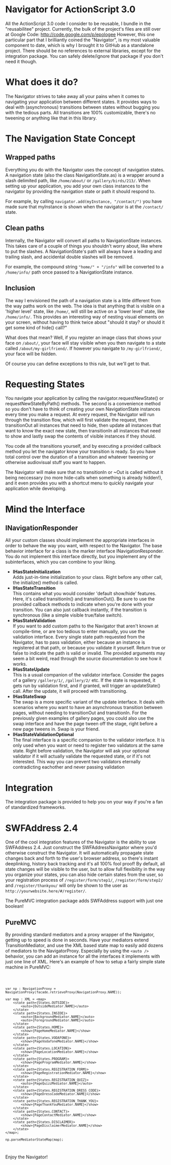 # Navigator for ActionScript 3.0

All the ActionScript 3.0 code I consider to be reusable, I bundle in the "reusabilitee" project.
Currently, the bulk of the project's files are still over at Google Code: http://code.google.com/p/epologee
However, this one particular part that I brilliantly coined the "Navigator", is my most valuable component to date, which is why I brought it to GitHub as a standalone project. There should be no references to external libraries, except for the integration package. You can safely delete/ignore that package if you don't need it though.

# What does it do?

The Navigator strives to take away all your pains when it comes to navigating your application between different states. It provides ways to deal with (asynchronous) transitions between states without bugging you with the tedious parts. All transitions are 100% customizable, there's no tweening or anything like that in this library.

# The Navigation State Concept

## Wrapped paths

Everything you do with the Navigator uses the concept of navigation states. A navigation state (also the class NavigationState.as) is a wrapper around a slash delimited path, like `/home/about/` or `/gallery/birds/213/`. When setting up your application, you add your own class instances to the navigator by providing the navigation state or path it should respond to. 

For example, by calling `navigator.add(myInstance, "/contact/")` you have made sure that myInstance is shown when the navigator is at the `/contact/` state.

## Clean paths

Internally, the Navigator will convert all paths to NavigationState instances. This takes care of a couple of things you shouldn't worry about, like where to put the slashes. A NavigationState's path will always have a leading and trailing slash, and accidental double slashes will be removed.

For example, the compound string `"home/" + "/info"` will be converted to a `/home/info/` path once passed to a NavigationState instance.

## Inclusion

The way I envisioned the path of a navigation state is a little different from the way paths work on the web. The idea is that anything that is visible on a 'higher level' state, like `/home/`, will still be active on a 'lower level' state, like `/home/info/`. This provides an interesting way of nesting visual elements on your screen, without having to think twice about "should it stay? or should it get some kind of hide() call?"

What does that mean? Well, if you register an image class that shows your face on `/about/`, your face will stay visible when you then navigate to a state called `/about/my-girlfriend/`. If however you navigate to `/my-girlfriend/`, your face will be hidden.

Of course you can define exceptions to this rule, but we'll get to that.

# Requesting States

You navigate your application by calling the navigator.requestNewState() or requestNewStateByPath() methods. The second is a convenience method so you don't have to think of creating your own NavigationState instances every time you make a request. At every request, the Navigator will run through the transition flow, which will first validate the request, then transitionOut all instances that need to hide, then update all instances that want to know the exact new state, then transitionIn all instances that need to show and lastly swap the contents of visible instances if they should.

You code all the transitions yourself, and by executing a provided callback method you let the navigator know your transition is ready. So you have total control over the duration of a transition and whatever tweening or otherwise audiovisual stuff you want to happen.

The Navigator will make sure that no transitionIn or ~Out is called without it being neccessary (no more hide-calls when something is already hidden!), and it even provides you with a shortcut menu to quickly navigate your application while developing.

# Mind the Interface

## INavigationResponder

All your custom classes should implement the appropriate interfaces in order to behave the way you want, with respect to the Navigator. The base behavior interface for a class is the marker interface INavigationResponder. You do not implement this interface directly, but you implement any of the subinterfaces, which you can combine to your liking.

*	**IHasStateInitialization**<br />
	Adds just-in-time initialization to your class. Right before any other call, the initialize() method is called.
*	**IHasStateTransition**<br />
	This contains what you would consider 'default show/hide' features. Here, it's called transitionIn() and transitionOut(). Be sure to use the provided callback methods to indicate when you're done with your transition. You can also just callback instantly, if the transition is synchronous (like a simple visible true/false switch).
*	**IHasStateValidation**<br />
	If you want to add custom paths to the Navigator that aren't known at compile-time, or are too tedious to enter manually, you use the validation interface. Every single state path requested from the Navigator, has to pass validation, either because an instance is registered at that path, or because you validate it yourself. Return true or false to indicate the path is valid or invalid. The provided arguments may seem a bit weird, read through the source documentation to see how it works.
*	**IHasStateUpdate**<br />
	This is a usual companion of the validator interface. Consider the pages of a gallery `/gallery/1/`, `/gallery/2/` etc. If the state is requested, it gets run by validation first, and if granted, will trigger an updateState() call. After the update, it will proceed with transitioning.
*	**IHasStateSwap**<br />
	The swap is a more specific variant of the update interface. It deals with scenarios where you want to have an asynchronous transition between pages, without needing to transitionOut and transitionIn. For the previously given examples of gallery pages, you could also use the swap interface and have the page tween off the stage, right before a new page tweens in. Swap is your friend.
*	**IHasStateValidationOptional**<br />
	The final interface is a specific companion to the validator interface. It is only used when you want or need to register two validators at the same state. Right before validation, the Navigator will ask your optional validator if it will actually validate the requested state, or if it's not interested. This way you can prevent two validators eternally contradicting eachother and never passing validation

# Integration

The integration package is provided to help you on your way if you're a fan of standardized frameworks.

# SWFAddress 2.4

One of the cool integration features of the Navigator is the ability to use SWFAddress 2.4. Just construct the SWFAddressNavigator where you'd otherwise construct the Navigator. It will automatically propagate state changes back and forth to the user's browser address, so there's instant deeplinking, history back tracking and it's all 100% fool proof! By default, all state changes will be visible to the user, but to allow full flexibility in the way you organize your states, you can also hide certain states from the user, so your registration process of `/register/form/step1/`, `/register/form/step2/` and `/register/thankyou/` will only be shown to the user as `http://yourwebsite.here/#/register/`.

The PureMVC integration package adds SWFAddress support with just one boolean!

## PureMVC

By providing standard mediators and a proxy wrapper of the Navigator, getting up to speed is done in seconds. Have your mediators extend TransitionMediator, and use the XML based state map to easily add dozens of mediators to the NavigatorProxy. Especially by using the `<auto />` behavior, you can add an instance for all the interfaces it implements with just one line of XML. Here's an example of how to setup a fairly simple state machine in PureMVC:

<code>
	
	var np : NavigationProxy = NavigationProxy(facade.retrieveProxy(NavigationProxy.NAME));
			 
	var map : XML = <map>
		<state path={States.OUTSIDE}>
			<auto>{OutsideMediator.NAME}</auto>
		</state>
		<state path={States.INSIDE}>
			<auto>{BackgroundMediator.NAME}</auto>
			<auto>{ForegroundMediator.NAME}</auto>
		</state>
		<state path={States.HOME}>
			<show>{PageHomeMediator.NAME}</show>
		</state>
		<state path={States.VODAFONE}>
			<show>{PageVodafoneMediator.NAME}</show>
		</state>
		<state path={States.LOCATION}>
			<show>{PageLocationMediator.NAME}</show>
		</state>
		<state path={States.PROGRAM}>
			<show>{PageProgramMediator.NAME}</show>
		</state>
		<state path={States.REGISTRATION_FORM}>
			<show>{PageRegistrationMediator.NAME}</show>
		</state>
		<state path={States.REGISTRATION_QUIZ}>
			<auto>{PageQuizzMediator.NAME}</auto>
		</state>
		<state path={States.REGISTRATION_DRESS_CODE}>
			<show>{PageDressCodeMediator.NAME}</show>
		</state>
		<state path={States.REGISTRATION_THANK_YOU}>
			<show>{PageThankYouMediator.NAME}</show>
		</state>
		<state path={States.CONTACT}>
			<show>{PageContactMediator.NAME}</show>
		</state>
		<state path={States.DISCLAIMER}>
			<show>{PageDisclaimerMediator.NAME}</show>
		</state>
	</map>;
	
	np.parseMediatorStateMap(map);
</code>

Enjoy the Navigator!